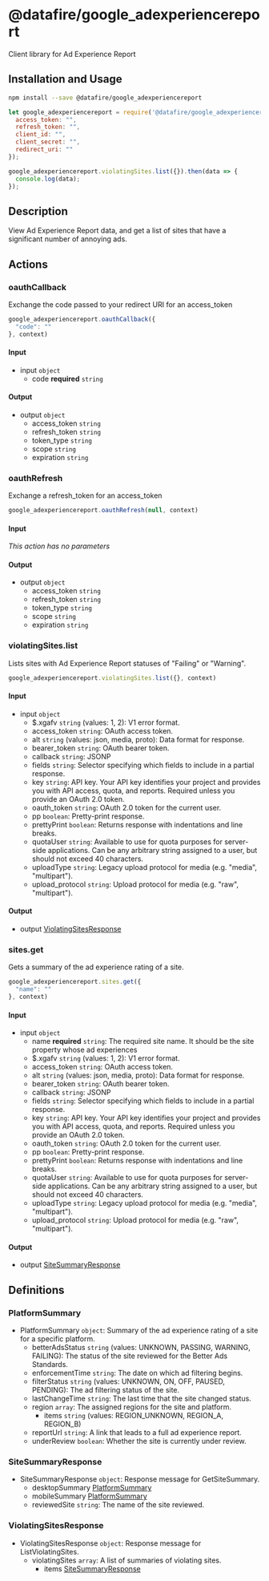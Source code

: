# @datafire/google_adexperiencereport

Client library for Ad Experience Report

## Installation and Usage
```bash
npm install --save @datafire/google_adexperiencereport
```
```js
let google_adexperiencereport = require('@datafire/google_adexperiencereport').create({
  access_token: "",
  refresh_token: "",
  client_id: "",
  client_secret: "",
  redirect_uri: ""
});

google_adexperiencereport.violatingSites.list({}).then(data => {
  console.log(data);
});
```

## Description

View Ad Experience Report data, and get a list of sites that have a significant number of annoying ads.

## Actions

### oauthCallback
Exchange the code passed to your redirect URI for an access_token


```js
google_adexperiencereport.oauthCallback({
  "code": ""
}, context)
```

#### Input
* input `object`
  * code **required** `string`

#### Output
* output `object`
  * access_token `string`
  * refresh_token `string`
  * token_type `string`
  * scope `string`
  * expiration `string`

### oauthRefresh
Exchange a refresh_token for an access_token


```js
google_adexperiencereport.oauthRefresh(null, context)
```

#### Input
*This action has no parameters*

#### Output
* output `object`
  * access_token `string`
  * refresh_token `string`
  * token_type `string`
  * scope `string`
  * expiration `string`

### violatingSites.list
Lists sites with Ad Experience Report statuses of "Failing" or "Warning".


```js
google_adexperiencereport.violatingSites.list({}, context)
```

#### Input
* input `object`
  * $.xgafv `string` (values: 1, 2): V1 error format.
  * access_token `string`: OAuth access token.
  * alt `string` (values: json, media, proto): Data format for response.
  * bearer_token `string`: OAuth bearer token.
  * callback `string`: JSONP
  * fields `string`: Selector specifying which fields to include in a partial response.
  * key `string`: API key. Your API key identifies your project and provides you with API access, quota, and reports. Required unless you provide an OAuth 2.0 token.
  * oauth_token `string`: OAuth 2.0 token for the current user.
  * pp `boolean`: Pretty-print response.
  * prettyPrint `boolean`: Returns response with indentations and line breaks.
  * quotaUser `string`: Available to use for quota purposes for server-side applications. Can be any arbitrary string assigned to a user, but should not exceed 40 characters.
  * uploadType `string`: Legacy upload protocol for media (e.g. "media", "multipart").
  * upload_protocol `string`: Upload protocol for media (e.g. "raw", "multipart").

#### Output
* output [ViolatingSitesResponse](#violatingsitesresponse)

### sites.get
Gets a summary of the ad experience rating of a site.


```js
google_adexperiencereport.sites.get({
  "name": ""
}, context)
```

#### Input
* input `object`
  * name **required** `string`: The required site name. It should be the site property whose ad experiences
  * $.xgafv `string` (values: 1, 2): V1 error format.
  * access_token `string`: OAuth access token.
  * alt `string` (values: json, media, proto): Data format for response.
  * bearer_token `string`: OAuth bearer token.
  * callback `string`: JSONP
  * fields `string`: Selector specifying which fields to include in a partial response.
  * key `string`: API key. Your API key identifies your project and provides you with API access, quota, and reports. Required unless you provide an OAuth 2.0 token.
  * oauth_token `string`: OAuth 2.0 token for the current user.
  * pp `boolean`: Pretty-print response.
  * prettyPrint `boolean`: Returns response with indentations and line breaks.
  * quotaUser `string`: Available to use for quota purposes for server-side applications. Can be any arbitrary string assigned to a user, but should not exceed 40 characters.
  * uploadType `string`: Legacy upload protocol for media (e.g. "media", "multipart").
  * upload_protocol `string`: Upload protocol for media (e.g. "raw", "multipart").

#### Output
* output [SiteSummaryResponse](#sitesummaryresponse)



## Definitions

### PlatformSummary
* PlatformSummary `object`: Summary of the ad experience rating of a site for a specific platform.
  * betterAdsStatus `string` (values: UNKNOWN, PASSING, WARNING, FAILING): The status of the site reviewed for the Better Ads Standards.
  * enforcementTime `string`: The date on which ad filtering begins.
  * filterStatus `string` (values: UNKNOWN, ON, OFF, PAUSED, PENDING): The ad filtering status of the site.
  * lastChangeTime `string`: The last time that the site changed status.
  * region `array`: The assigned regions for the site and platform.
    * items `string` (values: REGION_UNKNOWN, REGION_A, REGION_B)
  * reportUrl `string`: A link that leads to a full ad experience report.
  * underReview `boolean`: Whether the site is currently under review.

### SiteSummaryResponse
* SiteSummaryResponse `object`: Response message for GetSiteSummary.
  * desktopSummary [PlatformSummary](#platformsummary)
  * mobileSummary [PlatformSummary](#platformsummary)
  * reviewedSite `string`: The name of the site reviewed.

### ViolatingSitesResponse
* ViolatingSitesResponse `object`: Response message for ListViolatingSites.
  * violatingSites `array`: A list of summaries of violating sites.
    * items [SiteSummaryResponse](#sitesummaryresponse)


